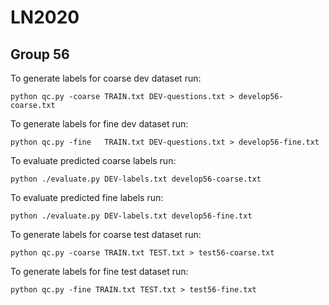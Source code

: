 # LN2020
## Group 56

To generate labels for coarse dev dataset run:
````batch
python qc.py -coarse TRAIN.txt DEV-questions.txt > develop56-coarse.txt
````


To generate labels for fine dev dataset run:
````batch
python qc.py -fine   TRAIN.txt DEV-questions.txt > develop56-fine.txt
````

To evaluate predicted coarse labels run:
````batch
python ./evaluate.py DEV-labels.txt develop56-coarse.txt
````

To evaluate predicted fine labels run:
````batch
python ./evaluate.py DEV-labels.txt develop56-fine.txt
````

To generate labels for coarse test dataset run:
````batch
python qc.py -coarse TRAIN.txt TEST.txt > test56-coarse.txt
````

To generate labels for fine test dataset run:
````batch
python qc.py -fine TRAIN.txt TEST.txt > test56-fine.txt
````
